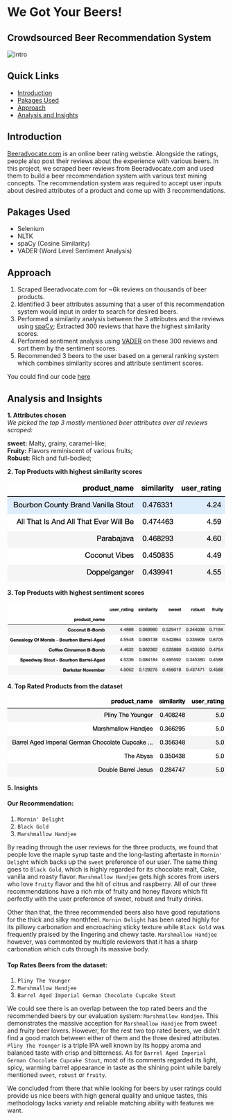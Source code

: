 # We Got Your Beers!  
## Crowdsourced Beer Recommendation System  
![intro](https://user-images.githubusercontent.com/47257479/102526570-7b536380-4061-11eb-923e-9d017298c5ca.jpg)  

## Quick Links  
- [Introduction](https://github.com/haohe1113/beer-rmcd-system/blob/main/README.md#Introduction)  
- [Pakages Used ](https://github.com/haohe1113/beer-rmcd-system/blob/main/README.md#Pakages-Used )  
- [Approach](https://github.com/haohe1113/beer-rmcd-system/blob/main/README.md#Approach)  
- [Analysis and Insights](https://github.com/haohe1113/beer-rmcd-system/blob/main/README.md#Analysis-and-Insights)  



## Introduction  
[Beeradvocate.com](https://www.beeradvocate.com/) is an online beer rating webstie. Alongside the ratings, people also post their reviews about the experience with various beers. In this project, we scraped beer reviews from Beeradvocate.com and used them to build a beer recommendation system with various text mining concepts. The recommendation system was required to accept user inputs about desired attributes of a product and come up with 3 recommendations.   

## Pakages Used  
* Selenium  
* NLTK  
* spaCy (Cosine Similarity)  
* VADER (Word Level Sentiment Analysis)  

## Approach  
1. Scraped Beeradvocate.com for ~6k reviews on thousands of beer products.  
2. Identified 3 beer attributes assuming that a user of this recommendation system would input in order to search for desired beers.  
3. Performed a similarity analysis between the 3 attributes and the reviews using [spaCy](https://github.com/explosion/spaCy); Extracted 300 reviews that have the highest similarity scores.  
4. Performed sentiment analysis using [VADER](https://github.com/cjhutto/vaderSentiment) on these 300 reviews and sort them by the sentiment scores.  
5. Recommended 3 beers to the user based on a general ranking system which combines similarity scores and attribute sentiment scores.  

You could find our code [here](https://github.com/haohe1113/beer-rmcd-system/blob/main/code.ipynb)  

## Analysis and Insights  
 
**1. Attributes chosen**  
*We picked the top 3 mostly mentioned beer attributes over all reviews scraped:*    

**sweet:** Malty, grainy, caramel-like;  
**Fruity:** Flavors reminiscent of various fruits;                                                                   
**Robust:** Rich and full-bodied;    

**2. Top Products with highest similarity scores**  

![Alt Text](cos_similarity.png)  

**3. Top Products with highest sentiment scores**  

![Alt Text](sentiment.png)  

**4. Top Rated Products from the dataset**

![Alt Text](user_rating.png)  

**5. Insights**  

#### Our Recommendation: 
1. `Mornin' Delight`  
2. `Black Gold`  
3. `Marshmallow Handjee`  

By reading through the user reviews for the three products, we found that people love the maple syrup taste and the long-lasting aftertaste in `Mornin' Delight` which backs up the `sweet` preference of our user. The same thing goes to `Black Gold`, which is highly regarded for its chocolate malt, Cake, vanilla and roasty flavor. `Marshmallow Handjee` gets high scores from users who love `fruity` flavor and the hit of citrus and raspberry. All of our three recommendations have a rich mix of fruity and honey flavors which fit perfectly with the user preference of sweet, robust and fruity drinks.   

Other than that, the three recommended beers also have good reputations for the thick and silky monthfeel. `Mornin Delight` has been rated highly for its pillowy carbonation and encroaching sticky texture while `Black Gold` was frequently praised by the lingering and chewy taste. `Marshmallow Handjee` however, was commented by multiple reviewers that it has a sharp carbonation which cuts through its massive body.  

#### Top Rates Beers from the dataset:  
1. `Pliny The Younger`  
2. `Marshmallow Handjee`  
3. `Barrel Aged Imperial German Chocolate Cupcake Stout`  

We could see there is an overlap between the top rated beers and the recommended beers by our evaluation system: `Marshmallow Handjee`. This demonstrates the massive acception for `Marshmallow Handjee` from sweet and fruity beer lovers. However, for the rest two top rated beers, we didn't find a good match between either of them and the three desired attributes. `Pliny The Younger` is a triple IPA well known by its hoppy aroma and balanced taste with crisp and bitterness. As for `Barrel Aged Imperial German Chocolate Cupcake Stout`, most of its comments regarded its light, spicy, warming barrel appearance in taste as the shining point while barely mentioned `sweet`, `robust` or `fruity`.  

We concluded from there that while looking for beers by user ratings could provide us nice beers with high general quality and unique tastes, this methodology lacks variety and reliable matching ability with features we want.  



